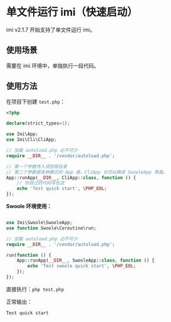 # 单文件运行 imi（快速启动）

imi v2.1.7 开始支持了单文件运行 imi。

## 使用场景

需要在 imi 环境中，单独执行一段代码。

## 使用方法

在项目下创建 `test.php`：

```php
<?php

declare(strict_types=1);

use Imi\App;
use Imi\Cli\CliApp;

// 加载 autoload.php 必不可少
require __DIR__ . '/vendor/autoload.php';

// 第一个参数传入项目根目录
// 第二个参数是各种模式的 App 类。CliApp 也可以换成 SwooleApp 等类。
App::runApp(__DIR__, CliApp::class, function () {
    // 你自己的代码写在这
    echo 'Test quick start', \PHP_EOL;
});
```

**Swoole 环境使用：**

```php

use Imi\Swoole\SwooleApp;
use function Swoole\Coroutine\run;

// 加载 autoload.php 必不可少
require __DIR__ . '/vendor/autoload.php';

run(function () {
    App::runApp(__DIR__, SwooleApp::class, function () {
        echo 'Test swoole quick start', \PHP_EOL;
    });
});
```

直接执行：`php test.php`

正常输出：

```log
Test quick start
```
